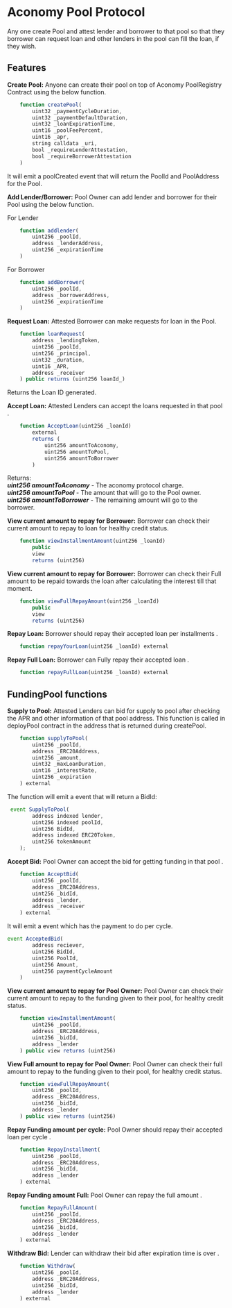# Aconomy Pool Protocol

Any one create Pool and attest lender and borrower to that pool so that they borrower can request loan and other lenders in the pool can fill the loan, if they wish.

## Features

**Create Pool:**
Anyone can create their pool on top of Aconomy PoolRegistry Contract using the below function.

```jsx
    function createPool(
        uint32 _paymentCycleDuration,
        uint32 _paymentDefaultDuration,
        uint32 _loanExpirationTime,
        uint16 _poolFeePercent,
        uint16 _apr,
        string calldata _uri,
        bool _requireLenderAttestation,
        bool _requireBorrowerAttestation
    ) 
```
It will emit a poolCreated event that will return the PoolId and PoolAddress for the Pool.


**Add Lender/Borrower:**
Pool Owner can add lender and borrower for their Pool using the below function.

For Lender
```jsx
    function addlender(
        uint256 _poolId,
        address _lenderAddress,
        uint256 _expirationTime
    ) 
```

For Borrower 
```jsx
    function addBorrower(
        uint256 _poolId,
        address _borrowerAddress,
        uint256 _expirationTime
    ) 
```


**Request Loan:**
Attested Borrower can make requests for loan in the Pool.

```jsx
    function loanRequest(
        address _lendingToken,
        uint256 _poolId,
        uint256 _principal,
        uint32 _duration,
        uint16 _APR,
        address _receiver
    ) public returns (uint256 loanId_)
```

Returns the Loan ID generated.


**Accept Loan:**
Attested Lenders can accept the loans requested in that pool .

```jsx
    function AcceptLoan(uint256 _loanId)
        external
        returns (
            uint256 amountToAconomy,
            uint256 amountToPool,
            uint256 amountToBorrower
        )
```

Returns:
<br />
***uint256 amountToAconomy*** - The aconomy protocol charge.<br />
***uint256 amountToPool*** - The amount that will go to the Pool owner.<br />
***uint256 amountToBorrower*** - The remaining amount will go to the borrower.<br />


**View current amount to repay for Borrower:**
Borrower can check their current amount to repay to loan for healthy credit status.

```jsx
    function viewInstallmentAmount(uint256 _loanId)
        public
        view
        returns (uint256)
```

**View current amount to repay for Borrower:**
Borrower can check their Full amount to be repaid towards the loan after calculating the interest till that moment.

```jsx
    function viewFullRepayAmount(uint256 _loanId)
        public
        view
        returns (uint256)
```

**Repay Loan:**
Borrower should repay their accepted loan per installments .

```jsx
    function repayYourLoan(uint256 _loanId) external
```


**Repay Full Loan:**
Borrower can Fully repay their accepted loan .

```jsx
    function repayFullLoan(uint256 _loanId) external
```


## FundingPool functions

**Supply to Pool:**
Attested Lenders can bid for supply to pool after checking the APR and other information of that pool address.
This function is called in deployPool contract in the address that is returned during createPool.

```jsx
    function supplyToPool(
        uint256 _poolId,
        address _ERC20Address,
        uint256 _amount,
        uint32 _maxLoanDuration,
        uint16 _interestRate,
        uint256 _expiration
    ) external 
```

The function will emit a event that will return a BidId:
```jsx
 event SupplyToPool(
        address indexed lender,
        uint256 indexed poolId,
        uint256 BidId,
        address indexed ERC20Token,
        uint256 tokenAmount
    );
```


**Accept Bid:**
Pool Owner can accept the bid for getting funding in that pool .

```jsx
    function AcceptBid(
        uint256 _poolId,
        address _ERC20Address,
        uint256 _bidId,
        address _lender,
        address _receiver
    ) external
```

It will emit a event which has the payment to do per cycle.

```jsx
event AcceptedBid(
        address reciever,
        uint256 BidId,
        uint256 PoolId,
        uint256 Amount,
        uint256 paymentCycleAmount
    )
```


**View current amount to repay for Pool Owner:**
Pool Owner can check their current amount to repay to the funding given to their pool, for healthy credit status.

```jsx
    function viewInstallmentAmount(
        uint256 _poolId,
        address _ERC20Address,
        uint256 _bidId,
        address _lender
    ) public view returns (uint256)
```


**View Full amount to repay for Pool Owner:**
Pool Owner can check their full amount to repay to the funding given to their pool, for healthy credit status.

```jsx
    function viewFullRepayAmount(
        uint256 _poolId,
        address _ERC20Address,
        uint256 _bidId,
        address _lender
    ) public view returns (uint256)
```

**Repay Funding amount per cycle:**
Pool Owner should repay their accepted loan per cycle .

```jsx
    function RepayInstallment(
        uint256 _poolId,
        address _ERC20Address,
        uint256 _bidId,
        address _lender
    ) external
```


**Repay Funding amount Full:**
Pool Owner can repay the full amount .

```jsx
    function RepayFullAmount(
        uint256 _poolId,
        address _ERC20Address,
        uint256 _bidId,
        address _lender
    ) external
```


**Withdraw Bid:**
Lender can withdraw their bid after expiration time is over .

```jsx
    function Withdraw(
        uint256 _poolId,
        address _ERC20Address,
        uint256 _bidId,
        address _lender
    ) external
```

